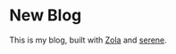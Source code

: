 # New Blog

This is my blog, built with [Zola](https://www.getzola.org/) and [serene](https://www.getzola.org/themes/serene/).
